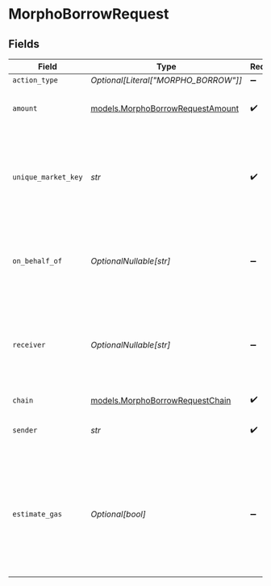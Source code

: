 # MorphoBorrowRequest


## Fields

| Field                                                                                                                        | Type                                                                                                                         | Required                                                                                                                     | Description                                                                                                                  | Example                                                                                                                      |
| ---------------------------------------------------------------------------------------------------------------------------- | ---------------------------------------------------------------------------------------------------------------------------- | ---------------------------------------------------------------------------------------------------------------------------- | ---------------------------------------------------------------------------------------------------------------------------- | ---------------------------------------------------------------------------------------------------------------------------- |
| `action_type`                                                                                                                | *Optional[Literal["MORPHO_BORROW"]]*                                                                                         | :heavy_minus_sign:                                                                                                           | N/A                                                                                                                          |                                                                                                                              |
| `amount`                                                                                                                     | [models.MorphoBorrowRequestAmount](../models/morphoborrowrequestamount.md)                                                   | :heavy_check_mark:                                                                                                           | Amount of the token to borrow from the market.                                                                               | 1.5                                                                                                                          |
| `unique_market_key`                                                                                                          | *str*                                                                                                                        | :heavy_check_mark:                                                                                                           | The key that uniquely identifies the market. This can be found using the 'Get Markets' endpoint.                             | 0xe7399fdebc318d76dfec7356caafcf8cd4b91287e139a3ec423f09aeeb656fc4                                                           |
| `on_behalf_of`                                                                                                               | *OptionalNullable[str]*                                                                                                      | :heavy_minus_sign:                                                                                                           | The address where the collateral is borrowed against. Defaults to sender.                                                    |                                                                                                                              |
| `receiver`                                                                                                                   | *OptionalNullable[str]*                                                                                                      | :heavy_minus_sign:                                                                                                           | The address of the receiver of the tokens borrowed. Defaults to the transaction sender.                                      |                                                                                                                              |
| `chain`                                                                                                                      | [models.MorphoBorrowRequestChain](../models/morphoborrowrequestchain.md)                                                     | :heavy_check_mark:                                                                                                           | N/A                                                                                                                          |                                                                                                                              |
| `sender`                                                                                                                     | *str*                                                                                                                        | :heavy_check_mark:                                                                                                           | The address of the transaction sender.                                                                                       | 0x29F20a192328eF1aD35e1564aBFf4Be9C5ce5f7B                                                                                   |
| `estimate_gas`                                                                                                               | *Optional[bool]*                                                                                                             | :heavy_minus_sign:                                                                                                           | Determines whether to estimate gas costs for transactions, also verifying that the transaction can be successfully executed. |                                                                                                                              |